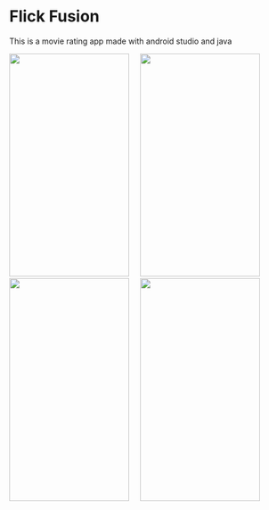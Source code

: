 <h1>Flick Fusion</h1>
<p>This is a movie rating app made with android studio and java</p>
<img src="https://github.com/AritraChakraborty2003/MovieRatingApp/assets/107548404/8c8c955e-65a2-41e9-8e9a-3ade326048c3" height=400 width=215> &nbsp;&nbsp;&nbsp;
<img src="https://github.com/AritraChakraborty2003/MovieRatingApp/assets/107548404/f14aa5de-ef26-47f5-909d-ac613be63b97" height=400 width=215> 

<br>
<img src="https://github.com/AritraChakraborty2003/MovieRatingApp/assets/107548404/55fb75b4-be77-4165-a157-a8a5d9506c05" height=400 width=215> &nbsp;&nbsp;&nbsp;
<img src="https://github.com/AritraChakraborty2003/MovieRatingApp/assets/107548404/0acca738-bed6-43ac-8907-0b6db947a081" height=400 width=215> 
